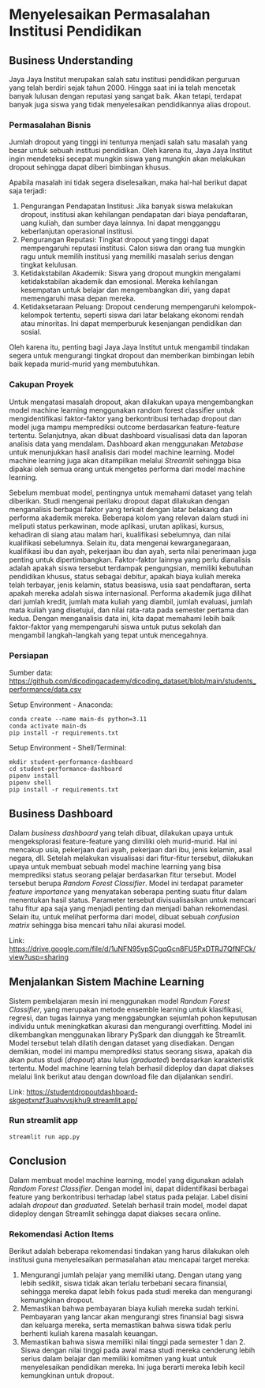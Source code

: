 # Menyelesaikan Permasalahan Institusi Pendidikan

## Business Understanding

Jaya Jaya Institut merupakan salah satu institusi pendidikan perguruan yang telah berdiri sejak tahun 2000. Hingga saat ini ia telah mencetak banyak lulusan dengan reputasi yang sangat baik. Akan tetapi, terdapat banyak juga siswa yang tidak menyelesaikan pendidikannya alias dropout.

### Permasalahan Bisnis

Jumlah dropout yang tinggi ini tentunya menjadi salah satu masalah yang besar untuk sebuah institusi pendidikan. Oleh karena itu, Jaya Jaya Institut ingin mendeteksi secepat mungkin siswa yang mungkin akan melakukan dropout sehingga dapat diberi bimbingan khusus.

Apabila masalah ini tidak segera diselesaikan, maka hal-hal berikut dapat saja terjadi:
1. Pengurangan Pendapatan Institusi: Jika banyak siswa melakukan dropout, institusi akan kehilangan pendapatan dari biaya pendaftaran, uang kuliah, dan sumber daya lainnya. Ini dapat mengganggu keberlanjutan operasional institusi.
2. Pengurangan Reputasi: Tingkat dropout yang tinggi dapat mempengaruhi reputasi institusi. Calon siswa dan orang tua mungkin ragu untuk memilih institusi yang memiliki masalah serius dengan tingkat kelulusan.
3. Ketidakstabilan Akademik: Siswa yang dropout mungkin mengalami ketidakstabilan akademik dan emosional. Mereka kehilangan kesempatan untuk belajar dan mengembangkan diri, yang dapat memengaruhi masa depan mereka.
4. Ketidaksetaraan Peluang: Dropout cenderung mempengaruhi kelompok-kelompok tertentu, seperti siswa dari latar belakang ekonomi rendah atau minoritas. Ini dapat memperburuk kesenjangan pendidikan dan sosial.

Oleh karena itu, penting bagi Jaya Jaya Institut untuk mengambil tindakan segera untuk mengurangi tingkat dropout dan memberikan bimbingan lebih baik kepada murid-murid yang membutuhkan.

### Cakupan Proyek

Untuk mengatasi masalah dropout, akan dilakukan upaya mengembangkan model machine learning menggunakan random forest classifier untuk mengidentifikasi faktor-faktor yang berkontribusi terhadap dropout dan model juga mampu memprediksi outcome berdasarkan feature-feature tertentu. Selanjutnya, akan dibuat dashboard visualisasi data dan laporan analisis data yang mendalam. Dashboard akan menggunakan *Metabase* untuk menunjukkan hasil analisis dari model machine learning. Model machine learning juga akan ditampilkan melalui *Streamlit* sehingga bisa dipakai oleh semua orang untuk mengetes performa dari model machine learning.

Sebelum membuat model, pentingnya untuk memahami dataset yang telah diberikan. Studi mengenai perilaku dropout dapat dilakukan dengan menganalisis berbagai faktor yang terkait dengan latar belakang dan performa akademik mereka. Beberapa kolom yang relevan dalam studi ini meliputi status perkawinan, mode aplikasi, urutan aplikasi, kursus, kehadiran di siang atau malam hari, kualifikasi sebelumnya, dan nilai kualifikasi sebelumnya. Selain itu, data mengenai kewarganegaraan, kualifikasi ibu dan ayah, pekerjaan ibu dan ayah, serta nilai penerimaan juga penting untuk dipertimbangkan. Faktor-faktor lainnya yang perlu dianalisis adalah apakah siswa tersebut terdampak pengungsian, memiliki kebutuhan pendidikan khusus, status sebagai debitur, apakah biaya kuliah mereka telah terbayar, jenis kelamin, status beasiswa, usia saat pendaftaran, serta apakah mereka adalah siswa internasional. Performa akademik juga dilihat dari jumlah kredit, jumlah mata kuliah yang diambil, jumlah evaluasi, jumlah mata kuliah yang disetujui, dan nilai rata-rata pada semester pertama dan kedua. Dengan menganalisis data ini, kita dapat memahami lebih baik faktor-faktor yang mempengaruhi siswa untuk putus sekolah dan mengambil langkah-langkah yang tepat untuk mencegahnya.

### Persiapan

Sumber data: https://github.com/dicodingacademy/dicoding_dataset/blob/main/students_performance/data.csv

Setup Environment - Anaconda:
```
conda create --name main-ds python=3.11
conda activate main-ds
pip install -r requirements.txt
```

Setup Environment - Shell/Terminal:
```
mkdir student-performance-dashboard
cd student-performance-dashboard
pipenv install
pipenv shell
pip install -r requirements.txt
```

## Business Dashboard

Dalam *business dashboard* yang telah dibuat, dilakukan upaya untuk mengeksplorasi feature-feature yang dimiliki oleh murid-murid. Hal ini mencakup usia, pekerjaan dari ayah, pekerjaan dari ibu, jenis kelamin, asal negara, dll. Setelah melakukan visualisasi dari fitur-fitur tersebut, dilakukan upaya untuk membuat sebuah model machine learning yang bisa memprediksi status seorang pelajar berdasarkan fitur tersebut. Model tersebut berupa *Random Forest Classifier*. Model ini terdapat parameter *feature importance* yang menyatakan seberapa penting suatu fitur dalam menentukan hasil status. Parameter tersebut divisualisasikan untuk mencari tahu fitur apa saja yang menjadi penting dan menjadi bahan rekomendasi. Selain itu, untuk melihat performa dari model, dibuat sebuah *confusion matrix* sehingga bisa mencari tahu nilai akurasi model.

Link: https://drive.google.com/file/d/1uNFN95ypSCgqGcn8FU5PxDTRJ7QfNFCk/view?usp=sharing

## Menjalankan Sistem Machine Learning
Sistem pembelajaran mesin ini menggunakan model *Random Forest Classifier*, yang merupakan metode ensemble learning untuk klasifikasi, regresi, dan tugas lainnya yang menggabungkan sejumlah pohon keputusan individu untuk meningkatkan akurasi dan mengurangi overfitting. Model ini dikembangkan menggunakan library PySpark dan diunggah ke Streamlit. Model tersebut telah dilatih dengan dataset yang disediakan. Dengan demikian, model ini mampu memprediksi status seorang siswa, apakah dia akan putus studi (*dropout*) atau lulus (*graduated*) berdasarkan karakteristik tertentu. Model machine learning telah berhasil dideploy dan dapat diakses melalui link berikut atau dengan download file dan dijalankan sendiri.

Link: https://studentdropoutdashboard-skgeqtxnzf3uahvvsjkhu9.streamlit.app/

### Run streamlit app
```
streamlit run app.py
```

## Conclusion

Dalam membuat model machine learning, model yang digunakan adalah *Random Forest Classifier*. Dengan model ini, dapat diidentifikasi berbagai feature yang berkontribusi terhadap label status pada pelajar. Label disini adalah *dropout* dan *graduated*. Setelah berhasil train model, model dapat dideploy dengan Streamlit sehingga dapat diakses secara online.

### Rekomendasi Action Items

Berikut adalah beberapa rekomendasi tindakan yang harus dilakukan oleh institusi guna menyelesaikan permasalahan atau mencapai target mereka:

1. Mengurangi jumlah pelajar yang memiliki utang. Dengan utang yang lebih sedikit, siswa tidak akan terlalu terbebani secara finansial, sehingga mereka dapat lebih fokus pada studi mereka dan mengurangi kemungkinan dropout.
2. Memastikan bahwa pembayaran biaya kuliah mereka sudah terkini. Pembayaran yang lancar akan mengurangi stres finansial bagi siswa dan keluarga mereka, serta memastikan bahwa siswa tidak perlu berhenti kuliah karena masalah keuangan.
3. Memastikan bahwa siswa memiliki nilai tinggi pada semester 1 dan 2. Siswa dengan nilai tinggi pada awal masa studi mereka cenderung lebih serius dalam belajar dan memiliki komitmen yang kuat untuk menyelesaikan pendidikan mereka. Ini juga berarti mereka lebih kecil kemungkinan untuk dropout.
